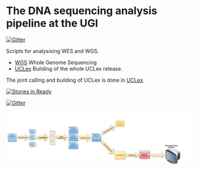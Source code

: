 # The DNA sequencing analysis pipeline at the UGI

[![Gitter](https://badges.gitter.im/Join%20Chat.svg)](https://gitter.im/vplagnol/pipelines?utm_source=badge&utm_medium=badge&utm_campaign=pr-badge&utm_content=badge)

Scripts for analysising WES and WGS.

* [WGS](WGS) Whole Genome Sequencing
* [UCLex](UCLex) Building of the whole UCLex release.


The joint calling and building of UCLex is done in [UCLex](UCLex).

[![Stories in Ready](https://badge.waffle.io/pontikos/pipelines.png?label=ready&title=Ready)](http://waffle.io/pontikos/pipelines)

[![Gitter](https://badges.gitter.im/Join%20Chat.svg)](https://gitter.im/vplagnol/pipelines?utm_source=badge&utm_medium=badge&utm_campaign=pr-badge)

<p align="center">
  <img src="https://github.com/BaronKoy/DNASeq_pipeline/blob/master/phenopolis_flowchart.png">
</p>

